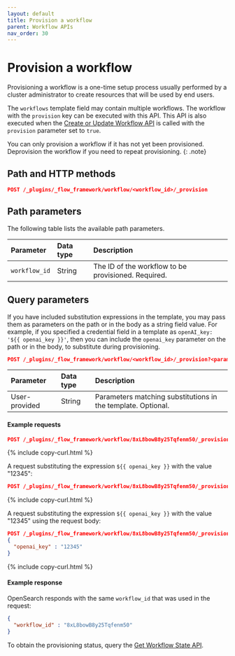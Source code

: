 ```yaml
---
layout: default
title: Provision a workflow
parent: Workflow APIs
nav_order: 30
---
```


# Provision a workflow

Provisioning a workflow is a one-time setup process usually performed by a cluster administrator to create resources that will be used by end users.  

The `workflows` template field may contain multiple workflows. The workflow with the `provision` key can be executed with this API. This API is also executed when the [Create or Update Workflow API]({{site.url}}{{site.baseurl}}/automating-configurations/api/create-workflow/) is called with the `provision` parameter set to `true`.

You can only provision a workflow if it has not yet been provisioned. Deprovision the workflow if you need to repeat provisioning.
{: .note}

## Path and HTTP methods

```json
POST /_plugins/_flow_framework/workflow/<workflow_id>/_provision
```

## Path parameters

The following table lists the available path parameters. 

| Parameter | Data type | Description |
| :--- | :--- | :--- |
| `workflow_id` | String | The ID of the workflow to be provisioned. Required. |

## Query parameters

If you have included substitution expressions in the template, you may pass them as parameters on the path or in the body as a string field value. For example, if you specified a credential field in a template as `openAI_key: '${{ openai_key }}'`, then you can include the `openai_key` parameter on the path or in the body, to substitute during provisioning.

```json
POST /_plugins/_flow_framework/workflow/<workflow_id>/_provision?<parameter>=<value>
```

| Parameter | Data type | Description |
| :--- | :--- | :--- |
| User-provided | String | Parameters matching substitutions in the template. Optional. |

#### Example requests

```json
POST /_plugins/_flow_framework/workflow/8xL8bowB8y25Tqfenm50/_provision
```
{% include copy-curl.html %}

A request substituting the expression `${{ openai_key }}` with the value "12345":

```json
POST /_plugins/_flow_framework/workflow/8xL8bowB8y25Tqfenm50/_provision?openai_key=12345
```
{% include copy-curl.html %}

A request substituting the expression `${{ openai_key }}` with the value "12345" using the request body:

```json
POST /_plugins/_flow_framework/workflow/8xL8bowB8y25Tqfenm50/_provision
{
  "openai_key" : "12345"
}
```
{% include copy-curl.html %}

#### Example response

OpenSearch responds with the same `workflow_id` that was used in the request:

```json
{
  "workflow_id" : "8xL8bowB8y25Tqfenm50"
}
```

To obtain the provisioning status, query the [Get Workflow State API]({{site.url}}{{site.baseurl}}/automating-configurations/api/get-workflow-status/).